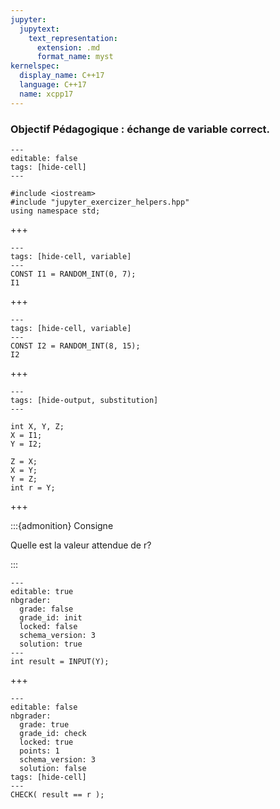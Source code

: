 ```yaml
---
jupyter:
  jupytext:
    text_representation:
      extension: .md
      format_name: myst
kernelspec:
  display_name: C++17
  language: C++17
  name: xcpp17
---
```


### Objectif Pédagogique : échange de variable correct.

```{code-cell} c++
---
editable: false
tags: [hide-cell]
---

#include <iostream>
#include "jupyter_exercizer_helpers.hpp"
using namespace std;
```

+++

```{code-cell} c++
---
tags: [hide-cell, variable]
---
CONST I1 = RANDOM_INT(0, 7);
I1
```

+++

```{code-cell} c++
---
tags: [hide-cell, variable]
---
CONST I2 = RANDOM_INT(8, 15);
I2
```

+++

```{code-cell} c++
---
tags: [hide-output, substitution]
---

int X, Y, Z;
X = I1;
Y = I2;

Z = X;
X = Y;
Y = Z;
int r = Y;
```

+++

:::{admonition} Consigne

Quelle est la valeur attendue de r?

:::

```{code-cell}
---
editable: true
nbgrader:
  grade: false
  grade_id: init
  locked: false
  schema_version: 3
  solution: true
---
int result = INPUT(Y);
```

+++

```{code-cell}
---
editable: false
nbgrader:
  grade: true
  grade_id: check
  locked: true
  points: 1
  schema_version: 3
  solution: false
tags: [hide-cell]
---
CHECK( result == r );
```
